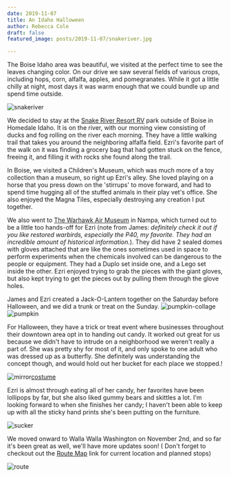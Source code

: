 ```yaml
---
date: 2019-11-07
title: An Idaho Halloween
author: Rebecca Cole
draft: false
featured_image: posts/2019-11-07/snakeriver.jpg

---
```

The Boise Idaho area was beautiful, we visited at the perfect time to see the leaves changing color. On our drive we saw several fields of various crops, including hops, corn, alfalfa, apples, and pomegranates. While it got a little chilly at night, most days it was warm enough that we could bundle up and spend time outside.

![snakeriver](snakeriver.jpg)

We decided to stay at the [Snake River Resort RV](https://snakeriverrv.com/) park outside of Boise in Homedale Idaho. It is on the river, with our morning view consisting of ducks and fog rolling on the river each morning. They have a little walking trail that takes you around the neighboring alfalfa field. Ezri's favorite part of the walk on it was finding a grocery bag that had gotten stuck on the fence, freeing it, and filling it with rocks she found along the trail.

In Boise, we visited a Children's Museum, which was much more of a toy collection than a museum, so right up Ezri's alley. She loved playing on a horse that you press down on the 'stirrups' to move forward, and had to spend time hugging all of the stuffed animals in their play vet's office. She also enjoyed the Magna Tiles, especially destroying any creation I put together.

We also went to [The Warhawk Air Museum](https://warhawkairmuseum.org/) in Nampa, which turned out to be a little too hands-off for Ezri (note from James: *definitely check it out if you like restored warbirds, especially the P40, my favorite. They had an incredible amount of historical information.*). They did have 2 sealed domes with gloves attached that are like the ones sometimes used in space to perform experiments when the chemicals involved can be dangerous to the people or equipment. They had a Duplo set inside one, and a Lego set inside the other. Ezri enjoyed trying to grab the pieces with the giant gloves, but also kept trying to get the pieces out by pulling them through the glove holes.

James and Ezri created a Jack-O-Lantern together on the Saturday before Halloween, and we did a trunk or treat on the Sunday. 
![pumpkin-collage](pumpkin-collage.jpg)![pumpkin](pumpkin.jpg)

For Halloween, they have a trick or treat event where businesses throughout their downtown area opt in to handing out candy. It worked out great for us because we didn't have to intrude on a neighborhood we weren't really a part of. She was pretty shy for most of it, and only spoke to one adult who was dressed up as a butterfly. She definitely was understanding the concept though, and would hold out her bucket for each place we stopped.!

![mirror](mirror.jpg)[costume](costume.jpg)

Ezri is almost through eating all of her candy, her favorites have been lollipops by far, but she also liked gummy bears and skittles a lot. I'm looking forward to when she finishes her candy; I haven't been able to keep up with all the sticky hand prints she's been putting on the furniture.

![sucker](sucker.jpg)

We moved onward to Walla Walla Washington on November 2nd, and so far it's been great as well, we'll have more updates soon! ( Don't forget to checkout out the [Route Map](/map/) link for current location and planned stops)

![route](route.png)